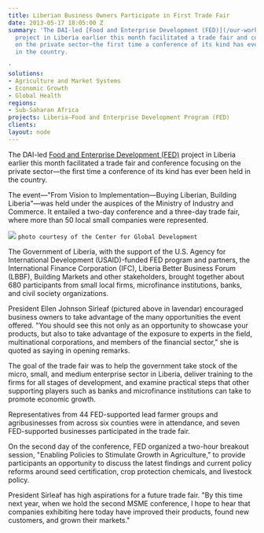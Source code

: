 ```yaml
---
title: Liberian Business Owners Participate in First Trade Fair
date: 2013-05-17 18:05:00 Z
summary: 'The DAI-led [Food and Enterprise Development (FED)](/our-work/projects/liberia-food-and-enterprise-development-program-fed)
  project in Liberia earlier this month facilitated a trade fair and conference focusing
  on the private sector—the first time a conference of its kind has ever been held
  in the country.

'
solutions:
- Agriculture and Market Systems
- Economic Growth
- Global Health
regions:
- Sub-Saharan Africa
projects: Liberia—Food and Enterprise Development Program (FED)
clients: 
layout: node
---
```


The DAI-led [Food and Enterprise Development (FED)][1] project in Liberia earlier this month facilitated a trade fair and conference focusing on the private sector—the first time a conference of its kind has ever been held in the country.

The event—"From Vision to Implementation—Buying Liberian, Building Liberia"—was held under the auspices of the Ministry of Industry and Commerce. It entailed a two-day conference and a three-day trade fair, where more than 50 local small companies were represented.

![][2]
`photo courtesy of the Center for Global Development`

The Government of Liberia, with the support of the U.S. Agency for International Development (USAID)-funded FED program and partners, the International Finance Corporation (IFC), Liberia Better Business Forum (LBBF), Building Markets and other stakeholders, brought together about 680 participants from small local firms, microfinance institutions, banks, and civil society organizations.

President Ellen Johnson Sirleaf (pictured above in lavendar) encouraged business owners to take advantage of the many opportunities the event offered. "You should see this not only as an opportunity to showcase your products, but also to take advantage of the exposure to experts in the field, multinational corporations, and members of the financial sector," she is quoted as saying in opening remarks.

The goal of the trade fair was to help the government take stock of the micro, small, and medium enterprise sector in Liberia, deliver training to the firms for all stages of development, and examine practical steps that other supporting players such as banks and microfinance institutions can take to promote economic growth.

Representatives from 44 FED-supported lead farmer groups and agribusinesses from across six counties were in attendance, and seven FED-supported businesses participated in the trade fair.

On the second day of the conference, FED organized a two-hour breakout session, "Enabling Policies to Stimulate Growth in Agriculture," to provide participants an opportunity to discuss the latest findings and current policy reforms around seed certification, crop protection chemicals, and livestock policy.

President Sirleaf has high aspirations for a future trade fair. "By this time next year, when we hold the second MSME conference, I hope to hear that companies exhibiting here today have improved their products, found new customers, and grown their markets."

[1]: /our-work/projects/liberia-food-and-enterprise-development-program-fed
[2]: https://assetify-dai.com/news/liberia_inside.jpg
